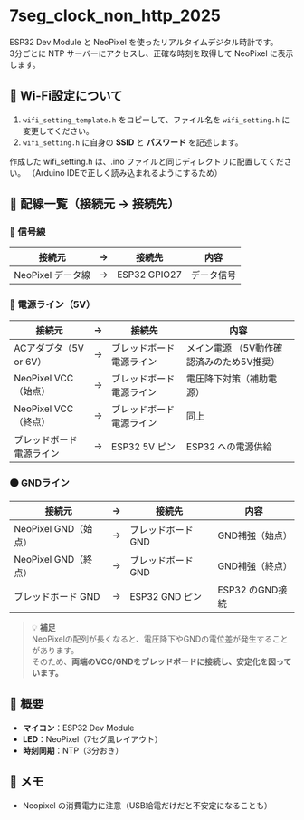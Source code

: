 # 7seg_clock_non_http_2025

ESP32 Dev Module と NeoPixel を使ったリアルタイムデジタル時計です。  
3分ごとに NTP サーバーにアクセスし、正確な時刻を取得して NeoPixel に表示します。

## 📡 Wi-Fi設定について

1. `wifi_setting_template.h` をコピーして、ファイル名を `wifi_setting.h` に変更してください。  
2. `wifi_setting.h` に自身の **SSID** と **パスワード** を記述します。

作成した wifi_setting.h は、.ino ファイルと同じディレクトリに配置してください。
（Arduino IDEで正しく読み込まれるようにするため）

## 🔌 配線一覧（接続元 → 接続先）

### 📶 信号線
| 接続元           | → | 接続先         | 内容         |
|------------------|----|----------------|--------------|
| NeoPixel データ線 | → | ESP32 GPIO27   | データ信号   |

### 🔋 電源ライン（5V）
| 接続元                   | → | 接続先                   | 内容                                |
|--------------------------|----|----------------------------|-------------------------------------|
| ACアダプタ（5V or 6V）   | → | ブレッドボード電源ライン   | メイン電源 （5V動作確認済みのため5V推奨）                         |
| NeoPixel VCC（始点）     | → | ブレッドボード電源ライン   | 電圧降下対策（補助電源）           |
| NeoPixel VCC（終点）     | → | ブレッドボード電源ライン   | 同上                                |
| ブレッドボード電源ライン | → | ESP32 5V ピン              | ESP32 への電源供給                  |

### 🟤 GNDライン
| 接続元                   | → | 接続先                | 内容                      |
|--------------------------|----|------------------------|---------------------------|
| NeoPixel GND（始点）     | → | ブレッドボード GND     | GND補強（始点）          |
| NeoPixel GND（終点）     | → | ブレッドボード GND     | GND補強（終点）          |
| ブレッドボード GND       | → | ESP32 GND ピン         | ESP32 のGND接続           |


> 💡 **補足**  
NeoPixelの配列が長くなると、電圧降下やGNDの電位差が発生することがあります。  
そのため、**両端のVCC/GNDをブレッドボードに接続し、安定化を図っています。**


## 🔗 概要

- **マイコン**：ESP32 Dev Module  
- **LED**：NeoPixel（7セグ風レイアウト）  
- **時刻同期**：NTP（3分おき）

## 💬 メモ
- Neopixel の消費電力に注意（USB給電だけだと不安定になることも）  
